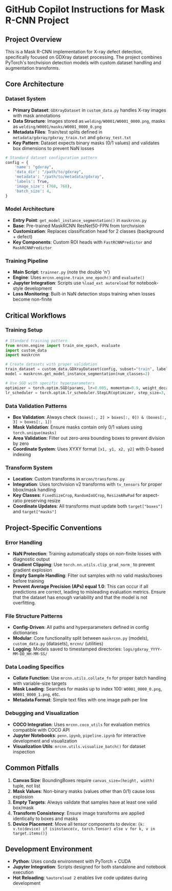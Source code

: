 # GitHub Copilot Instructions for Mask R-CNN Project

## Project Overview
This is a Mask R-CNN implementation for X-ray defect detection, specifically focused on GDXray dataset processing. The project combines PyTorch's torchvision detection models with custom dataset handling and augmentation transforms.

## Core Architecture

### Dataset System
- **Primary Dataset**: `GDXrayDataset` in `custom_data.py` handles X-ray images with mask annotations
- **Data Structure**: Images stored as `welding/W0001/W0001_0000.png`, masks as `welding/W0001/masks/W0001_0000_0.png`
- **Metadata Files**: Train/test splits defined in `metadata/gdxray/gdxray_train.txt` and `gdxray_test.txt`
- **Key Pattern**: Dataset expects binary masks (0/1 values) and validates box dimensions to prevent NaN losses

```python
# Standard dataset configuration pattern
config = {
    'name': "gdxray",
    'data_dir': "/path/to/gdxray",
    'metadata': "/path/to/metadata/gdxray",
    'labels': True,
    'image_size': (768, 768),
    'batch_size': 4,
}
```

### Model Architecture
- **Entry Point**: `get_model_instance_segmentation()` in `maskrcnn.py`
- **Base**: Pre-trained MaskRCNN ResNet50-FPN from torchvision
- **Customization**: Replaces classification head for 2 classes (background + defect)
- **Key Components**: Custom ROI heads with `FastRCNNPredictor` and `MaskRCNNPredictor`

### Training Pipeline
- **Main Script**: `trainner.py` (note the double 'n')
- **Engine**: Uses `mrcnn.engine.train_one_epoch()` and `evaluate()`
- **Jupyter Integration**: Scripts use `%load_ext autoreload` for notebook-style development
- **Loss Monitoring**: Built-in NaN detection stops training when losses become non-finite

## Critical Workflows

### Training Setup
```python
# Standard training pattern
from mrcnn.engine import train_one_epoch, evaluate
import custom_data
import maskrcnn

# Create datasets with proper validation
train_dataset = custom_data.GDXrayDataset(config, subset="train", labels=True, transform=transform)
model = maskrcnn.get_model_instance_segmentation(num_classes=2)

# Use SGD with specific hyperparameters
optimizer = torch.optim.SGD(params, lr=0.005, momentum=0.9, weight_decay=0.0005)
lr_scheduler = torch.optim.lr_scheduler.StepLR(optimizer, step_size=3, gamma=0.1)
```

### Data Validation Patterns
- **Box Validation**: Always check `(boxes[:, 2] > boxes[:, 0]) & (boxes[:, 3] > boxes[:, 1])`
- **Mask Validation**: Ensure masks contain only 0/1 values using `torch.unique(masks)`
- **Area Validation**: Filter out zero-area bounding boxes to prevent division by zero
- **Coordinate System**: Uses XYXY format `[x1, y1, x2, y2]` with 0-based indexing

### Transform System
- **Location**: Custom transforms in `mrcnn/transforms.py`
- **Integration**: Uses torchvision v2 transforms with `tv_tensors` for proper bbox/mask handling
- **Key Classes**: `FixedSizeCrop`, `RandomIoUCrop`, `ResizeARwPad` for aspect-ratio preserving resize
- **Coordinate Updates**: All transforms must update both `target["boxes"]` and `target["masks"]`

## Project-Specific Conventions

### Error Handling
- **NaN Protection**: Training automatically stops on non-finite losses with diagnostic output
- **Gradient Clipping**: Use `torch.nn.utils.clip_grad_norm_` to prevent gradient explosion
- **Empty Sample Handling**: Filter out samples with no valid masks/boxes before training
- **Prevent Average Precision (APs) equal 1.0**: This can occur if all predictions are correct, leading to misleading evaluation metrics. Ensure that the dataset has enough variability and that the model is not overfitting.

### File Structure Patterns
- **Config-Driven**: All paths and hyperparameters defined in config dictionaries
- **Modular**: Core functionality split between `maskrcnn.py` (models), `custom_data.py` (datasets), `mrcnn/` (utilities)
- **Logging**: Models saved to timestamped directories: `logs/gdxray_YYYY-MM-DD_HH-MM-SS/`

### Data Loading Specifics
- **Collate Function**: Use `mrcnn.utils.collate_fn` for proper batch handling with variable-size targets
- **Mask Loading**: Searches for masks up to index 100: `W0001_0000_0.png`, `W0001_0000_1.png`, etc.
- **Metadata Format**: Simple text files with one image path per line

### Debugging and Visualization
- **COCO Integration**: Uses `mrcnn.coco_utils` for evaluation metrics compatible with COCO API
- **Jupyter Notebooks**: `penn.ipynb`, `pipeline.ipynb` for interactive development and visualization
- **Visualization Utils**: `mrcnn.utils.visualize_batch()` for dataset inspection

## Common Pitfalls
1. **Canvas Size**: BoundingBoxes require `canvas_size=(height, width)` tuple, not list
2. **Mask Values**: Non-binary masks (values other than 0/1) cause loss explosion
3. **Empty Targets**: Always validate that samples have at least one valid box/mask
4. **Transform Consistency**: Ensure image transforms are applied identically to boxes and masks
5. **Device Placement**: Move all tensor components to device: `{k: v.to(device) if isinstance(v, torch.Tensor) else v for k, v in target.items()}`

## Development Environment
- **Python**: Uses conda environment with PyTorch + CUDA
- **Jupyter Integration**: Scripts designed for both standalone and notebook execution
- **Hot Reloading**: `%autoreload 2` enables live code updates during development
